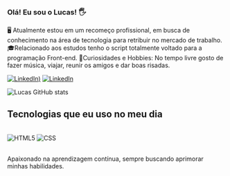 ### Olá! Eu sou o Lucas! 🖐️
🖥️ Atualmente estou em um recomeço profissional, em busca de conhecimento na área de tecnologia 
para retribuir no mercado de trabalho. 
🎓Relacionado aos estudos tenho o script totalmente voltado para a programação Front-end.
🔎Curiosidades e Hobbies: No tempo livre gosto de fazer música, viajar, reunir os amigos e dar boas risadas.

[![LinkedIn](https://img.shields.io/badge/Instagram-E4405F?style=for-the-badge&logo=instagram&logoColor=white))](https://www.instagram.com/lucasalves0722/)
[![LinkedIn](https://img.shields.io/badge/LinkedIn-0077B5?style=for-the-badge&logo=linkedin&logoColor=white)](https://www.linkedin.com/in/lucas-alves-messias-6a004a200/)

![Lucas GitHub stats](https://github-readme-stats.vercel.app/api?username=lucasalves0722&show_icons=onedark)

## Tecnologias que eu uso no meu dia
<div style="display: inline_block"><br/>
  <img aling="center" alt="HTML5" src="https://img.shields.io/badge/HTML5-E34F26?style=for-the-badge&logo=html5&logoColor=white">
  <img aling="center" alt="CSS" src="https://img.shields.io/badge/CSS3-1572B6?style=for-the-badge&logo=css3&logoColor=white">
</div><br/>

Apaixonado na aprendizagem contínua, sempre buscando aprimorar minhas habilidades.
